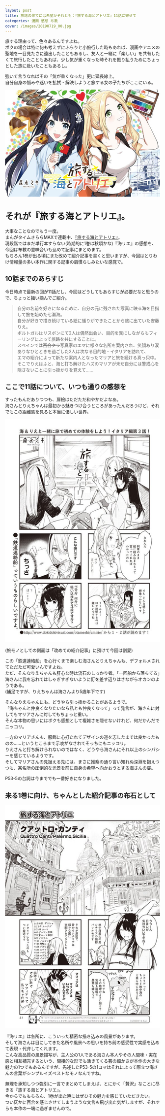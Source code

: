 ```yaml
---
layout: post
title: 旅路の果てには希望かそれとも：『旅する海とアトリエ』11話に寄せて
categories: 漫画 感想 布教
cover: /images/20190719_00.jpg
---
```


旅する理由って、色々あるんですよね。  
ボクの場合は特に何も考えずにふらりと小旅行した時もあれば、漫画やアニメの聖地を一目見たさに遠出したこともあるし、友人と一緒に「楽しい」を共有したくて旅行したこともあれば、少し気が重くなった時それを振り払うためにちょっとした旅に赴いたこともあるし。

強いて言うなればその「気が重くなった」更に延長線上。  
自分自身の悩みや迷いを払拭・解決しようと旅する女の子たちがここにいる。

[![1話扉絵](/images/20190719_00.jpg "1話扉絵")](https://twitter.com/mangatimekirara/status/1042066986916753408)

# それが『旅する海とアトリエ』。

大事なことなのでもう一度。  
まんがタイムきららMAXで連載中、[『旅する海とアトリエ』](http://www.dokidokivisual.com/otameshi/umirie/)。  
現段階ではまだ単行本すらない(時期的に1巻は秋頃かな)『海リエ』の感想を、今回は布教の意味合いも込めて記事にまとめます。  
もちろん1巻が出る頃にまた改めて紹介記事を書くと思いますが、今回はとりわけ情報量の多い本作に関する記事の肩慣らしみたいな感覚で。

## 10話までのあらすじ

今日時点で最新の回が11話だし、今回はどうしてもあらすじが必要だなと思うので、ちょっと掻い摘んでご紹介。

> 自分の名前を好きになるために、自分の元に残された写真に映る海を目指して旅を始めた七瀬海。  
> 自分が好きで描き続けている絵に蟠りができたことから旅に出ていた安藤りえ。  
> ポルトガルはリスボンにて2人は偶然出会い、目的を異にしながらもフィーリングによって旅路を共にすることに。  
> スペインでは~~百合クラ~~写真家のエマに様々な名所を案内され、笑顔あり涙ありなひとときを過ごした2人は次なる目的地・イタリアを訪れて、  
> エマの紹介によって新たな案内人となったマリアと旅を続ける真っ只中。  
> そこでりえはふと、海と打ち解けたハズのマリアが未だ自分には警戒心を隠さないことに引っ掛かりを覚えて……

## ここで11話について、いつも通りの感想を

すったもんだありつつも、扉絵はただただ和やかだよなあ。  
海さんとりえちゃんは最初から魅きつけ合うところがあったんだろうけど、それでもこの距離感を見ると本当に優しい世界。

[![11話より](/images/20190719_01.jpg "11話より")](https://twitter.com/mangatimekirara/status/1151873594789466112)

(旅モノとしての側面は「改めての紹介記事」に預けて今回は割愛)

この「鉄道連絡船」を心行くまで楽しむ海さんとりえちゃんも、デフォルメされてただただ可愛いんですよね。  
ただ、そんなりえちゃんも肝心な時は流石のしっかり者。「一回船から落ちてる」海さんに我を忘れてはしゃぎすぎないように釘を差す辺りはさながらオカンのようである。  
(補足ですが、りえちゃんは海さんより5歳年下です)

そんなりえちゃんにも、どうやら引っ掛かることがあるようで。  
「海ちゃんと仲良くなりたいなら私とも仲良くなって」って発言が、海さんに対してもマリアさんに対してもちょっと重い。  
そんな本物の思いにはボクも感想として複雑さを隠せないけれど、何だかんだでニッコリ。

一方のマリアさんも、服飾に心打たれてデザインの道を志したまでは良かったものの……というところまで示唆がなされてそっちにもニッコリ。  
りえさんと打ち解けられないのではなく、どうやら海さんにそれ以上のシンパシーを感じているようです。  
そしてマリアさんの見据える先には、まさに推察の通り言い知れぬ深淵を抱えつつも、某名所の圧倒的な光景を前に自身の希望へ向かおうとする海さんの姿。

P53-5の台詞は今まででも一番好きになりました。

## 来る1巻に向け、ちゃんとした紹介記事の布石として

[![11話より](/images/20190719_02.jpg "11話より")](https://twitter.com/mangatimekirara/status/1151873594789466112)

『海リエ』は各所に、こういった精密な描き込みの風景があります。  
そして海さんは目にしてきた名所や風景への思いを持ち前の感受性で実感を込めて表現・代弁してくれます。  
こんな高品質の風景描写が、主人公の1人である海さん本人やその人間味・実在感と相互補完するという、間接的な形でも活きてくる芸の細かさが本作の大きな魅力の1つでもあるんですが、先述したP53-5の1コマはそれによって際立つ海さんの言葉がシンプルイズベストなモノなんですね。  

無理を承知しつつ強引に一言でまとめてしまえば、とにかく「贅沢」なことに尽きる『旅する海とアトリエ』。  
今からでももちろん、1巻が出た暁にはぜひその魅力を感じていただきたい。  
つい仄かに百合を感じさせてしまうような文言も飛び出た気がしますが、それすらも本作の一端に過ぎませんので。
